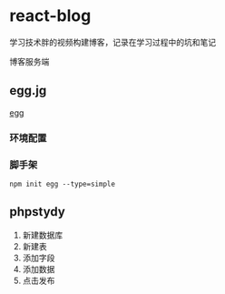 # react-blog

学习技术胖的视频构建博客，记录在学习过程中的坑和笔记

博客服务端

## egg.jg

[egg](https://eggjs.org) 

### 环境配置

### 脚手架

```
npm init egg --type=simple
```

## phpstydy

1. 新建数据库
2. 新建表
3. 添加字段
4. 添加数据
5. 点击发布

